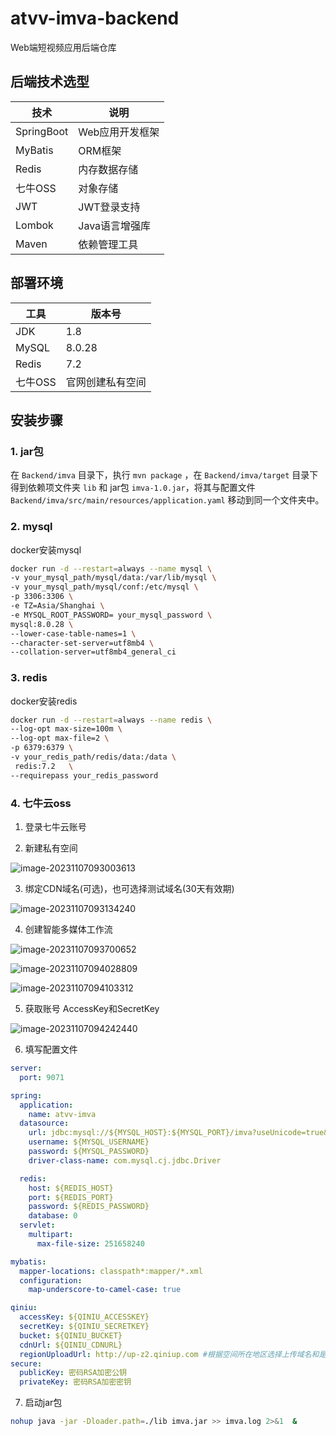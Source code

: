 # atvv-imva-backend
Web端短视频应用后端仓库



## 后端技术选型

| 技术       | 说明            |
| ---------- | --------------- |
| SpringBoot | Web应用开发框架 |
| MyBatis    | ORM框架         |
| Redis      | 内存数据存储    |
| 七牛OSS    | 对象存储        |
| JWT        | JWT登录支持     |
| Lombok     | Java语言增强库  |
| Maven      | 依赖管理工具    |



## 部署环境

| 工具    | 版本号           |
| ------- | ---------------- |
| JDK     | 1.8              |
| MySQL   | 8.0.28           |
| Redis   | 7.2              |
| 七牛OSS | 官网创建私有空间 |



## 安装步骤

### 1. jar包

在 `Backend/imva` 目录下，执行 `mvn package` ，在 `Backend/imva/target` 目录下得到依赖项文件夹 `lib` 和 jar包 `imva-1.0.jar`，将其与配置文件 `Backend/imva/src/main/resources/application.yaml` 移动到同一个文件夹中。

### 2. mysql

docker安装mysql

```bash
docker run -d --restart=always --name mysql \
-v your_mysql_path/mysql/data:/var/lib/mysql \
-v your_mysql_path/mysql/conf:/etc/mysql \
-p 3306:3306 \
-e TZ=Asia/Shanghai \
-e MYSQL_ROOT_PASSWORD= your_mysql_password \
mysql:8.0.28 \
--lower-case-table-names=1 \
--character-set-server=utf8mb4 \
--collation-server=utf8mb4_general_ci 
```

### 3. redis

docker安装redis

```bash
docker run -d --restart=always --name redis \
--log-opt max-size=100m \
--log-opt max-file=2 \
-p 6379:6379 \
-v your_redis_path/redis/data:/data \
 redis:7.2   \
--requirepass your_redis_password
```

### 4. 七牛云oss

1. 登录七牛云账号

2. 新建私有空间

![image-20231107093003613](assets\image-20231107093003613.png)

3. 绑定CDN域名(可选)，也可选择测试域名(30天有效期)

![image-20231107093134240](assets\image-20231107093134240.png)

4. 创建智能多媒体工作流

![image-20231107093700652](assets\image-20231107093700652.png)

![image-20231107094028809](assets\image-20231107094028809.png)

![image-20231107094103312](assets\image-20231107094103312.png)

5. 获取账号 AccessKey和SecretKey

![image-20231107094242440](assets\image-20231107094242440.png)

6. 填写配置文件

```yaml
server:
  port: 9071

spring:
  application:
    name: atvv-imva
  datasource:
    url: jdbc:mysql://${MYSQL_HOST}:${MYSQL_PORT}/imva?useUnicode=true&characterEncoding=UTF-8&serverTimezone=Asia/Shanghai&useSSL=false&allowPublicKeyRetrieval=true&autoReconnect=true&allowMultiQueries=true
    username: ${MYSQL_USERNAME}
    password: ${MYSQL_PASSWORD}
    driver-class-name: com.mysql.cj.jdbc.Driver

  redis:
    host: ${REDIS_HOST}
    port: ${REDIS_PORT}
    password: ${REDIS_PASSWORD}
    database: 0
  servlet:
    multipart:
      max-file-size: 251658240

mybatis:
  mapper-locations: classpath*:mapper/*.xml
  configuration:
    map-underscore-to-camel-case: true

qiniu:
  accessKey: ${QINIU_ACCESSKEY}
  secretKey: ${QINIU_SECRETKEY}
  bucket: ${QINIU_BUCKET}
  cdnUrl: ${QINIU_CDNURL}
  regionUploadUrl: http://up-z2.qiniup.com #根据空间所在地区选择上传域名和是否使用https
secure:
  publicKey: 密码RSA加密公钥
  privateKey: 密码RSA加密密钥
```

7. 启动jar包

```bash
nohup java -jar -Dloader.path=./lib imva.jar >> imva.log 2>&1  &
```



